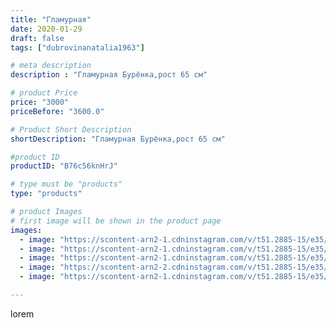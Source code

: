 ```yaml
---
title: "Гламурная"
date: 2020-01-29
draft: false
tags: ["dubrovinanatalia1963"]

# meta description
description : "Гламурная Бурёнка,рост 65 см"

# product Price
price: "3000"
priceBefore: "3600.0"

# Product Short Description
shortDescription: "Гламурная Бурёнка,рост 65 см"

#product ID
productID: "B76c56knHrJ"

# type must be "products"
type: "products"

# product Images
# first image will be shown in the product page
images:
  - image: "https://scontent-arn2-1.cdninstagram.com/v/t51.2885-15/e35/83671579_587138835460903_4457220657203687995_n.jpg?_nc_ht=scontent-arn2-1.cdninstagram.com&_nc_cat=107&_nc_ohc=68pBDd0vefQAX_6yYVq&se=7&tp=1&oh=1b603d45c13262958f7d4d21ed7ca451&oe=605F618E&ig_cache_key=MjIzMjIyMzY4ODc5OTY2NDMzNg%3D%3D.2"
  - image: "https://scontent-arn2-1.cdninstagram.com/v/t51.2885-15/e35/82586191_1408563512680514_180897536693451111_n.jpg?_nc_ht=scontent-arn2-1.cdninstagram.com&_nc_cat=102&_nc_ohc=uUL1zas-8NIAX-RYbWB&se=7&tp=1&oh=fa5ec93ef4e996652e893caec62c7c42&oe=605DC0C2&ig_cache_key=MjIzMjIyMzY4ODgzMzIyODQwNw%3D%3D.2"
  - image: "https://scontent-arn2-1.cdninstagram.com/v/t51.2885-15/e35/81800086_500366820881385_7798612591033159225_n.jpg?_nc_ht=scontent-arn2-1.cdninstagram.com&_nc_cat=109&_nc_ohc=AP_Ai9K8gf4AX-lXaay&se=7&tp=1&oh=5adc5653a04414738c1055aaa2a438d1&oe=60602A71&ig_cache_key=MjIzMjIyMzY4ODgwODE1NjM5NQ%3D%3D.2"
  - image: "https://scontent-arn2-2.cdninstagram.com/v/t51.2885-15/e35/83563615_595499337959465_7882398576724670738_n.jpg?_nc_ht=scontent-arn2-2.cdninstagram.com&_nc_cat=105&_nc_ohc=STAEnPC3eS0AX-dZGxS&se=7&tp=1&oh=7807dd149807024eb228b0b7e439dd7e&oe=605E0CF9&ig_cache_key=MjIzMjIyMzY4ODgyNDg5MDE0MQ%3D%3D.2"
  - image: "https://scontent-arn2-1.cdninstagram.com/v/t51.2885-15/e35/82172123_143942236579642_5552934330650503783_n.jpg?_nc_ht=scontent-arn2-1.cdninstagram.com&_nc_cat=110&_nc_ohc=dHLWW50Fz8YAX-nee1Z&se=7&tp=1&oh=8912800b4e519eae4ecde21ad0a246fe&oe=605E4CE7&ig_cache_key=MjIzMjIyMzY4ODg0MTcwMzQxMw%3D%3D.2"

---
```

lorem
